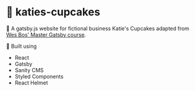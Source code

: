 # 🧁 katies-cupcakes

🚀  A gatsby.js website for fictional business Katie's Cupcakes adapted from [Wes Bos' Master Gatsby course](https://mastergatsby.com/).

🔧  Built using
- React
- Gatsby
- Sanity CMS
- Styled Components
- React Helmet

